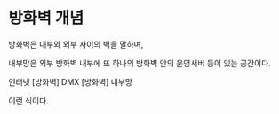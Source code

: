 # 방화벽 개념

방화벽은 내부와 외부 사이의 벽을 말하며, 

내부망은 외부 방화벽 내부에 또 하나의 방화벽 안의 운영서버 등이 있는 공간이다. 

인터넷   [방화벽]   DMX   [방화벽]  내부망

이런 식이다.

